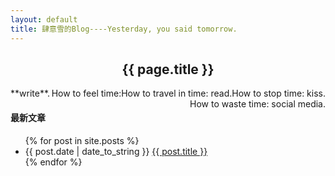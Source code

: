 ```yaml
---
layout: default
title: 肆意雪的Blog----Yesterday, you said tomorrow.
---
```

<center><h2>{{ page.title }}</h2></center>
<span style="float:right;">How to stop time: kiss.</span>
<span style="float:right;">How to travel in time: read.</span>
<span style="float:right;">How to feel time: </span>**write**.
<span style="float:right;">How to waste time: social media.</span>
<p><h4>最新文章</h4></p>
<ul>
{% for post in site.posts %}
<li>{{ post.date | date_to_string }} <a href="{{ site.baseurl }}{{ post.url }}">{{ post.title }}</a></li>
{% endfor %}
</ul>